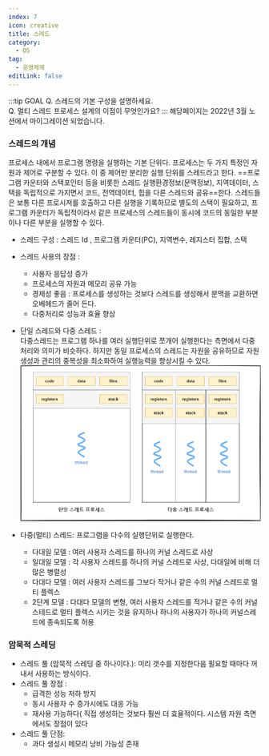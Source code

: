 ```yaml
---
index: 7
icon: creative
title: 스레드
category:
  - OS
tag:
  - 운영체제
editLink: false
---
```


:::tip GOAL
Q. 스레드의 기본 구성을 설명하세요.  
Q. 멀티 스레드 프로세스 설계의 이점이 무엇인가요?
:::
해당페이지는 2022년 3월 노션에서 마이그레이션 되었습니다.
  
### 스레드의 개념

프로세스 내에서 프로그램 명령을 실행하는 기본 단위다. 프로세스는 두 가지 특정인 자원과 제어로 구분할 수 있다. 이 중 제어만 분리한 실행 단위를 스레드라고 한다. ==프로그램 카운터와 스택포인터 등을 비롯한 스레드 실행환경정보(문맥정보), 지역데이터, 스택을 독립적으로 가지면서 코드, 전역데이터, 힙을 다른 스레드와 공유==한다.
스레드들은 보통 다른 프로시저를 호출하고 다른 실행을 기록하므로 별도의 스택이 필요하고, 프로그램 카운터가 독립적이라서 같은 프로세스의 스레드들이 동시에 코드의 동일한 부분이나 다른 부분을 실행할 수 있다.

- 스레드 구성 : 스레드 Id , 프로그램 카운터(PC), 지역변수, 레지스터 집합, 스택

- 스레드 사용의 장점 : 
  - 사용자 응답성 증가
  - 프로세스의 자원과 메모리 공유 가능 
  - 경제성 좋음 : 프로세스를 생성하는 것보다 스레드를 생성해서 문맥을 교환하면 오베헤드가 줄어 든다.
  - 다중처리로 성능과 효율 향상

- 단일 스레드와 다중 스레드 :   
다중스레드는 프로그램 하나를 여러 실행단위로 쪼개어 실행한다는 측면에서 다중처리와 의미가 비슷하다. 하지만 동일 프로세스의 스레드는 자원을 공유하므로 자원생성과 관리의 중복성을 최소화하여 실행능력을 향상시킬 수 있다.
![단일-다중-스레드](./img/7-%EB%8B%A8%EC%9D%BC-%EB%8B%A4%EC%A4%91-%EC%8A%A4%EB%A0%88%EB%93%9C.png)

- 다중(멀티) 스레드: 프로그램을 다수의 실행단위로 실행한다.
  - 다대일 모델 : 여러 사용자 스레드를 하나의 커널 스레드로 사상
  - 일대일 모델 : 각 사용자 스레드를 하나의 커널 스레드로 사상, 다대일에 비해 더 많은 병렬성
  - 다대다 모델 : 여러 사용자 스레드를 그보다 작거나 같은 수의 커널 스레드로 멀티 플렉스
  - 2단계 모델 : 다대다 모델의 변형, 여러 사용자 스레드를 적거나 같은 수의 커널 스테드로 멀티 플렉스 시키는 것을 유지하나 하나의 사용자가 하나의 커널스레드에 종속되도록 허용


### 암묵적 스레딩

- 스레드 풀 (암묵적 스레딩 중 하나이다.):
  미리 갯수를 지정한다음 필요할 때마다 꺼내서 사용하는 방식이다.
- 스레드 풀 장점 :
  - 급격한 성능 저하 방지
  - 동시 사용자 수 증가시에도 대응 가능
  - 재사용 가능하다( 직접 생성하는 것보다 훨씬 더 효율적이다. 시스템 자원 측면에서도 장점이 있다
- 스레드 풀 단점:
  - 과다 생성시 메모리 낭비 가능성 존재
